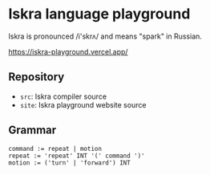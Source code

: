 # Iskra language playground

Iskra is pronounced /i'skrʌ/ and means "spark" in Russian.

https://iskra-playground.vercel.app/

## Repository

- `src`: Iskra compiler source
- `site`: Iskra playground website source

## Grammar

```
command := repeat | motion
repeat := 'repeat' INT '(' command ')'
motion := ('turn' | 'forward') INT
```
